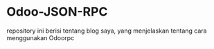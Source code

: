 # Odoo-JSON-RPC
repository ini berisi tentang blog saya, yang menjelaskan tentang cara menggunakan Odoorpc 
